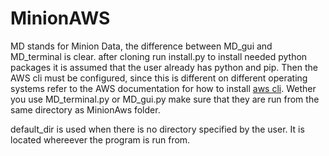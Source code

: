 # MinionAWS

MD stands for Minion Data, the difference between MD_gui and MD_terminal is clear. after cloning run install.py to install needed python packages it is assumed that the user already has python and pip. Then the AWS cli must be configured, since this is different on different operating systems refer to the AWS documentation for how to install [aws cli](https://aws.amazon.com/cli/). Wether you use MD_terminal.py or MD_gui.py make sure that they are run from the same directory as MinionAws folder.

default_dir is used when there is no directory specified by the user. It is located whereever the program is run from.  
